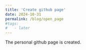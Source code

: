```yaml
---
title: 'Create github page'
date: 2024-10-31
permalink: /blog/open_page
#tags:
#   - later
---
```


The personal github page is created.